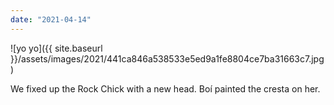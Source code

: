 ```yaml
---
date: "2021-04-14"
---
```


![yo yo]({{ site.baseurl }}/assets/images/2021/441ca846a538533e5ed9a1fe8804ce7ba31663c7.jpg)

We fixed up the Rock Chick with a new head. Boí painted the cresta on her.
